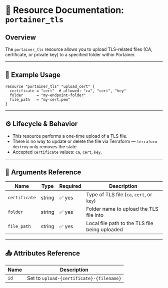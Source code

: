 # 🔐 **Resource Documentation: `portainer_tls`**

## Overview
The `portainer_tls` resource allows you to upload TLS-related files (CA, certificate, or private key) to a specified folder within Portainer.

---

## 📘 Example Usage

```hcl
resource "portainer_tls" "upload_cert" {
  certificate = "cert"  # allowed: "ca", "cert", "key"
  folder      = "my-endpoint-folder"
  file_path   = "my-cert.pem"
}
```

---

## ⚙️ Lifecycle & Behavior
- This resource performs a one-time upload of a TLS file.
- There is no way to update or delete the file via Terraform — `terraform destroy` only removes the state.
- Accepted `certificate` values: `ca`, `cert`, `key`.

---

## 🧾 Arguments Reference

| Name         | Type   | Required | Description                                                  |
|--------------|--------|----------|--------------------------------------------------------------|
| `certificate`| string | ✅ yes   | Type of TLS file (`ca`, `cert`, or `key`)                    |
| `folder`     | string | ✅ yes   | Folder name to upload the TLS file into                      |
| `file_path`  | string | ✅ yes   | Local file path to the TLS file being uploaded               |

---

## 📤 Attributes Reference

| Name | Description                                          |
|------|------------------------------------------------------|
| `id` | Set to `upload-{certificate}-{filename}`             |

